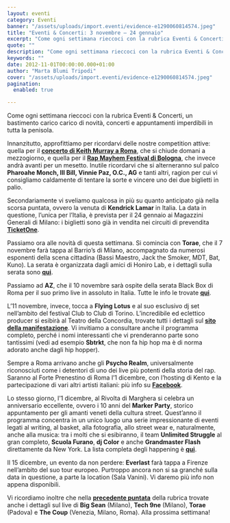 ```yaml
---
layout: eventi
category: Eventi
banner: "/assets/uploads/import.eventi/evidence-e1290060814574.jpeg"
title: "Eventi & Concerti: 3 novembre – 24 gennaio"
excerpt: "Come ogni settimana rieccoci con la rubrica Eventi & Concerti, un bastimento carico carico di novità, concerti e appuntamenti imperdibili in tutta la penisola. Innanzitutto, approfittiamo per ricordarvi delle nostre competition attive: quella per il concerto di Keith Murray a Roma, che si chiude domani a mezzogiorno, e quella per il Rap Mayhem Festival di [&hellip"
quote: ""
description: "Come ogni settimana rieccoci con la rubrica Eventi & Concerti, un bastimento carico carico di novità, concerti e appuntamenti imperdibili in tutta la penisola. Innanzitutto, approfittiamo per ricordarvi delle nostre competition attive: quella per il concerto di Keith Murray a Roma, che si chiude domani a mezzogiorno, e quella per il Rap Mayhem Festival di [&hellip"
keywords: ""
date: 2012-11-01T00:00:00.000+01:00
author: "Marta Blumi Tripodi"
cover: "/assets/uploads/import.eventi/evidence-e1290060814574.jpeg"
pagination:
  enabled: true

---
```


Come ogni settimana rieccoci con la rubrica Eventi & Concerti, un bastimento carico carico di novità, concerti e appuntamenti imperdibili in tutta la penisola.

Innanzitutto, approfittiamo per ricordarvi delle nostre competition attive: quella per il [**concerto di Keith Murray a Roma**](https://hotmc.com/competition-keith-murray-vinci-i-biglietti-per-la-data-di-roma/ "http://hotmc.com/competition-keith-murray-vinci-i-biglietti-per-la-data-di-roma/"), che si chiude domani a mezzogiorno, e quella per il [**Rap Mayhem Festival di Bologna**](https://hotmc.com/competition-rap-mayhem-festival-vinci-i-biglietti/ "http://hotmc.com/competition-rap-mayhem-festival-vinci-i-biglietti/"), che invece andrà avanti per un mesetto. Inutile ricordarvi che si alterneranno sul palco **Pharoahe Monch, Ill Bill, Vinnie Paz, O.C., AG** e tanti altri, ragion per cui vi consigliamo caldamente di tentare la sorte e vincere uno dei due biglietti in palio.

Secondariamente vi sveliamo qualcosa in più su quanto anticipato già nella scorsa puntata, ovvero la venuta di **Kendrick Lamar** in Italia. La data in questione, l’unica per l’Italia, è prevista per il 24 gennaio ai Magazzini Generali di Milano: i biglietti sono già in vendita nei circuiti di prevendita [**TicketOne**](http://www.ticketone.it/ "http://www.ticketone.it/").

Passiamo ora alle novità di questa settimana. Si comincia con **Torae**, che il 7 novembre farà tappa al Barrio’s di Milano, accompagnato da numerosi esponenti della scena cittadina (Bassi Maestro, Jack the Smoker, MDT, Bat, Kuno). La serata è organizzata dagli amici di Honiro Lab, e i dettagli sulla serata sono [**qui**](https://www.facebook.com/events/184921611632467/ "https://www.facebook.com/events/184921611632467/").

Passiamo ad **AZ**, che il 10 novembre sarà ospite della serata Black Box di Roma per il suo primo live in assoluto in Italia. Tutte le info le trovate [**qui**](https://www.facebook.com/events/273921416062886/ "https://www.facebook.com/events/273921416062886/").

L’11 novembre, invece, tocca a **Flying Lotus** e al suo esclusivo dj set nell’ambito del festival Club to Club di Torino. L’incredibile ed eclettico producer si esibirà al Teatro della Concordia, trovate tutti i dettagli sul [**sito della manifestazione**](http://clubtoclub.it/2012/ita/artist/129 "http://clubtoclub.it/2012/ita/artist/129"). Vi invitiamo a consultare anche il programma completo, perché i nomi interessanti che vi prenderanno parte sono tantissimi (vedi ad esempio **Sbtrkt**, che non fa hip hop ma è di norma adorato anche dagli hip hopper).

Sempre a Roma arrivano anche gli **Psycho Realm**, universalmente riconosciuti come i detentori di uno dei live più potenti della storia del rap. Saranno al Forte Prenestino di Roma l’1 dicembre, con l’hosting di Kento e la partecipazione di vari altri artisti italiani: più info su [**Facebook**](https://www.facebook.com/events/361915127235292/ "https://www.facebook.com/events/361915127235292/").

Lo stesso giorno, l’1 dicembre, al Rivolta di Marghera si celebra un anniversario eccellente, ovvero i 10 anni del **Marker Party**, storico appuntamento per gli amanti veneti della cultura street. Quest’anno il programma concentra in un unico luogo una serie impressionante di eventi legati al writing, al basket, alla fotografia, allo street wear e, naturalmente, anche alla musica: tra i molti che si esibiranno, il team **Unlimited Struggle** al gran completo, **Scuola Furano**, **dj Color** e anche **Grandmaster Flash** direttamente da New York. La lista completa degli happening è [**qui**](https://www.facebook.com/events/104577256364012/?fref=ts "https://www.facebook.com/events/104577256364012/?fref=ts").

Il 15 dicembre, un evento da non perdere: **Everlast** farà tappa a Firenze nell’ambito del suo tour europeo. Purtroppo ancora non si sa granché sulla data in questione, a parte la location (Sala Vanini). Vi daremo più info non appena disponibili.

Vi ricordiamo inoltre che nella [**precedente puntata**](https://hotmc.com/eventi-concerti-26-ottobre-22-dicembre/ "http://hotmc.com/eventi-concerti-26-ottobre-22-dicembre/") della rubrica trovate anche i dettagli sul live di **Big Sean** (Milano), **Tech 9ne** (Milano), **Torae** (Padova) e **The Coup** (Venezia, Milano, Roma). Alla prossima settimana!